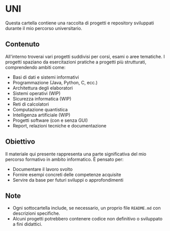 # UNI

Questa cartella contiene una raccolta di progetti e repository sviluppati durante il mio percorso universitario.

## Contenuto

All'interno troverai vari progetti suddivisi per corsi, esami o aree tematiche. I progetti spaziano da esercitazioni pratiche a progetti più strutturati, comprendendo ambiti come:

- Basi di dati e sistemi informativi
- Programmazione (Java, Python, C, ecc.)
- Architettura degli elaboratori
- Sistemi operativi  (WIP)
- Sicurezza informatica (WIP)
- Reti di calcolatori
- Computazione quantistica
- Intelligenza artificiale (WIP)
- Progetti software (con e senza GUI)
- Report, relazioni tecniche e documentazione

## Obiettivo

Il materiale qui presente rappresenta una parte significativa del mio percorso formativo in ambito informatico. È pensato per:

- Documentare il lavoro svolto
- Fornire esempi concreti delle competenze acquisite
- Servire da base per futuri sviluppi o approfondimenti

## Note

- Ogni sottocartella include, se necessario, un proprio file `README.md` con descrizioni specifiche.
- Alcuni progetti potrebbero contenere codice non definitivo o sviluppato a fini didattici.

